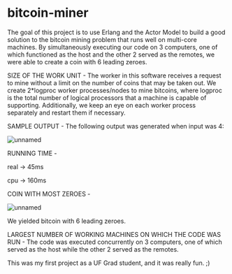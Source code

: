 # bitcoin-miner
The goal of this project is to use Erlang and the Actor Model to build a good solution to the bitcoin mining problem that runs well on multi-core machines. By simultaneously executing our code on 3 computers, one of which functioned as the host and the other 2 served as the remotes, we were able to create a coin with 6 leading zeroes.

SIZE OF THE WORK UNIT -
The worker in this software receives a request to mine without a limit on the number of coins that may be taken out. We create 2*logproc worker processes/nodes to mine bitcoins, where logproc is the total number of logical processors that a machine is capable of supporting. Additionally, we keep an eye on each worker process separately and restart them if necessary.

SAMPLE OUTPUT -
The following output was generated when input was 4:

![unnamed](https://user-images.githubusercontent.com/64377125/192152807-663df508-ad75-464d-9e27-531437a3dc10.png)

RUNNING TIME -

real -> 45ms

cpu -> 160ms

COIN WITH MOST ZEROES -

![unnamed](https://user-images.githubusercontent.com/64377125/192152861-e5c8e79b-468e-4ee8-a3e1-5bcefa303186.jpg)

We yielded bitcoin with 6 leading zeroes.

LARGEST NUMBER OF WORKING MACHINES ON WHICH THE CODE WAS RUN -
The code was executed concurrently on 3 computers, one of which served as the host while the other 2 served as the remotes.

This was my first project as a UF Grad student, and it was really fun. ;)
